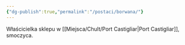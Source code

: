 ```yaml
---
{"dg-publish":true,"permalink":"/postaci/borwana/"}
---
```


Właścicielka sklepu w [[Miejsca/Chult/Port Castigliar\|Port Castigliar]], smoczyca.